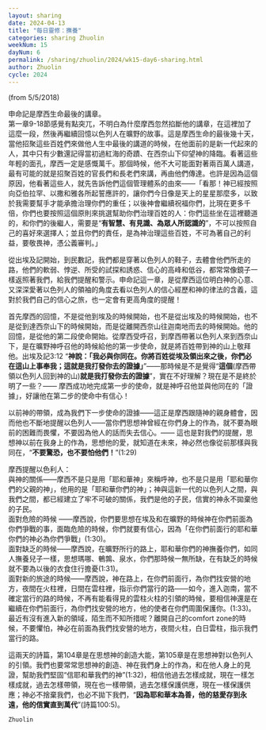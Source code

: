 ```yaml
---
layout: sharing
date: 2024-04-13
title: "每日靈修：撫養"
categories: sharing Zhuolin
weekNum: 15
dayNum: 6
permalink: /sharing/zhuolin/2024/wk15-day6-sharing.html
author: Zhuolin
cycle: 2024
---
```

(from 5/5/2018)

申命記是摩西生命最後的講章。  
第一章9-18節感覺有點突兀，不明白為什麼摩西忽然掐斷他的講章，在這裡加了這麼一段，然後再繼續回憶以色列人在曠野的故事。這是摩西生命的最後幾十天，當他招聚這些百姓們來做他人生中最後的講道的時候，在他面前的是新一代起來的人，其中只有少數還記得當初過紅海的奇蹟、在西奈山下仰望神的降臨。看著這些年輕的面孔，摩西一定是感慨萬千。那個時候，他不大可能面對著兩百萬人講道，最有可能的就是招聚百姓的官長們和長老們來講，再由他們傳達。也許是因為這個原因，他看著這些人，就先告訴他們這個管理體系的由來——「看那！神已經按照向亞伯拉罕、以撒和雅各所起誓應許的，讓你們今日像是天上的星星那麼多，以致於我需要幫手才能承擔治理你們的重任；以後神會繼續祝福你們，比現在更多千倍，你們也要按照這個原則來挑選幫助你們治理百姓的人：你們這些坐在這裡聽道的，和你們的後繼人，需要是“**有智慧、有見識、為眾人所認識的**”，不可以按照自己的喜好來選擇人；並且你們的責任，是為神治理這些百姓，不可為著自己的利益，要敬畏神，憑公義審判。」  

從出埃及記開始，到民數記，我們都是穿著以色列人的鞋子，去體會他們所走的路，他們的軟弱、悖逆、所受的試探和誘惑、信心的高峰和低谷，都常常像鏡子一樣返照著我們，給我們提醒和警示。申命記這一章，是從摩西這位明白神的心意、又深深愛著以色列人的領袖的角度去看以色列人的信心經歷和神的律法的含義，這對於我們自己的信心之旅，也一定會有更高角度的提醒！  

首先摩西的回憶，不是從他到埃及的時候開始，也不是從出埃及的時候開始，也不是從到達西奈山下的時候開始，而是從離開西奈山往迦南地而去的時候開始。他的回憶，是從他的第二段使命開始。從摩西受呼召，到摩西帶著以色列人來到西奈山下，是在曠野神呼召他的時候給他的第一步使命，就是將百姓帶到神的山上敬拜他。出埃及記3:12 “**神說：「我必與你同在。你將百姓從埃及領出來之後，你們必在這山上事奉我；這就是我打發你去的證據」**”——那時候是不是覺得“**這個**(摩西帶領以色列人回到神的山)**就是我打發你去的證據**”，實在不好理解？現在是不是終於明了一些？—— 摩西成功地完成第一步的使命，就是神呼召他並與他同在的「證據」，好讓他在第二步的使命中有信心！  

以前神的帶領，成為我們下一步使命的證據——這正是摩西跟隨神的親身體會，因而他也不斷地提醒以色列人——當你們思想神曾經在你們身上的作為，就不要為眼前的困難而畏懼，不要因為他人的話而失去信心。—— 這也是對我們的提醒，思想神以前在我身上的作為，思想他的愛，就知道在未來，神必然也像從前那樣與我同在，“**不要驚恐，也不要怕他們！**”(1:29)  

摩西提醒以色利人：  
與神的關係——摩西不是只是用「耶和華神」來稱呼神，也不是只是用「耶和華你們的父親的神」，他用的是「耶和華你們的神」；神與這新一代的以色列人之間，與我們之間，都已經建立了牢不可破的關係，我們是他的子民，信實的神永不拋棄他的子民。  
面對危險的時候 ——摩西說，你們要思想在埃及和在曠野的時候神在你們前面為你們爭戰的事，面臨危險的時候，你們就要有信心，因為「在你們前面行的耶和華你們的神必為你們爭戰」(1:30)。  
面對缺乏的時候——摩西說，在曠野所行的路上，耶和華你們的神撫養你們，如同人撫養兒子一樣，思想瑪哪、鵪鶉、泉水，你們那時候一無所缺，在有缺乏的時候就不要為以後的衣食住行擔憂(1:31)。  
面對新的旅途的時候——摩西說，神在路上，在你們前面行，為你們找安營的地方，夜間在火柱裡，日間在雲柱裡，指示你們當行的路——如今，進入迦南，當不確定當行的路的時候，不再有能看得見的雲柱火柱的引領的時候，要相信神還是在繼續在你們前面行，為你們找安營的地方，他的使者在你們周圍保護你。(1:33)。最近有沒有進入新的領域，陌生而不知所措呢？離開自己的comfort zone的時候，不要懼怕，神必在前面為我們找安營的地方，夜間火柱，白日雲柱，指示我們當行的路。  

這兩天的詩篇，第104章是在思想神的創造大能，第105章是在思想神對以色列人的引領。我們也要常常思想神的創造、神在我們身上的作為，和在他人身上的見證，幫助我們堅固“信耶和華我們的神”(1:32)，相信他過去怎樣成就，現在一樣怎樣成就，過去怎樣帶領，現在也一樣帶領，過去怎樣保護供應，現在一樣保護供應；神必不捨棄我們，也必不拋下我們，“**因為耶和華本為善，他的慈愛存到永遠，他的信實直到萬代**”(詩篇100:5)。  

`Zhuolin`  

